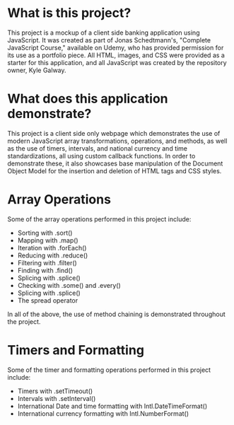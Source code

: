 # What is this project? 

This project is a mockup of a client side banking application using 
JavaScript. It  was created as part of Jonas Schedtmann's, "Complete JavaScript 
Course," available on Udemy, who has provided permission for its use as a 
portfolio piece. All HTML, images, and CSS were provided as a starter
for this application, and all JavaScript was created by the repository owner, 
Kyle Galway. 

# What does this application demonstrate? 

This project is a client side only webpage which demonstrates the use of 
modern JavaScript array transformations, operations, and methods, as well as the
use of timers, intervals, and national currency and time standardizations, all 
using custom callback functions. In order to demonstrate these, it also
showcases base manipulation of the Document Object Model for the insertion and 
deletion of HTML tags and CSS styles. 

# Array Operations 

Some of the array operations performed in this project include: 

<ul>
    <li> Sorting with .sort() </li>
    <li> Mapping with .map() </li>
    <li> Iteration with .forEach() </li>
    <li> Reducing with .reduce() </li>
    <li> Filtering with .filter() </li>
    <li> Finding with .find() </li>
    <li> Splicing with .splice() </li>
    <li> Checking with .some() and .every() </li>
    <li> Splicing with .splice() </li>
    <li> The spread operator </li>
</ul>

In all of the above, the use of method chaining is demonstrated throughout the 
project.

# Timers and Formatting 

Some of the timer and formatting operations performed in this project include: 

<ul>
    <li> Timers with .setTimeout() </li>
    <li> Intervals with .setInterval() </li>
    <li> International Date and time formatting with Intl.DateTimeFormat() </li>
    <li> International currency formatting with Intl.NumberFormat() </li>
</ul>

